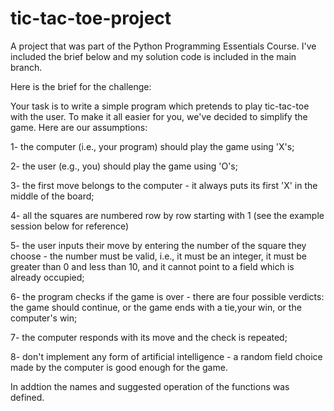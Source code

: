# tic-tac-toe-project
A project that was part of the Python Programming Essentials Course. I've included the brief below and my solution code is included in the main branch.

Here is the brief for the challenge:

Your task is to write a simple program which pretends to play tic-tac-toe with the user. To make it all easier for you, we've decided to simplify the game. Here are our assumptions:

1- the computer (i.e., your program) should play the game using 'X's;

2- the user (e.g., you) should play the game using 'O's;

3- the first move belongs to the computer - it always puts its first 'X' in the middle of the board;

4- all the squares are numbered row by row starting with 1 (see the example session below for reference)

5- the user inputs their move by entering the number of the square they choose - the number must be valid, i.e., it must be an integer, it must be greater than 0 and less than 10, and it cannot point to a field which is already occupied;

6- the program checks if the game is over - there are four possible verdicts: the game should continue, or the game ends with a tie,your win, or the computer's win;
    
7- the computer responds with its move and the check is repeated;

8- don't implement any form of artificial intelligence - a random field choice made by the computer is good enough for the game.


In addtion the names and suggested operation of the functions was defined.




